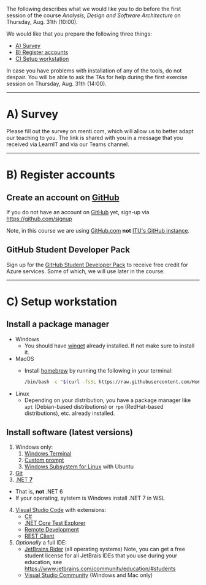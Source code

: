 The following describes what we would like you to do before the first session of the course _Analysis, Design and Software Architecture_ on Thursday, Aug. 31th (10:00).

We would like that you prepare the following three things:

  * [A) Survey](#A-survey)
  * [B) Register accounts](#B-register-accounts)
  * [C) Setup workstation](#C-setup-workstation)

In case you have problems with installation of any of the tools, do not despair.
You will be able to ask the TAs for help during the first exercise session on Thursday, Aug. 31th (14:00).

-------------------------------------------------------------------------------

# A) Survey

Please fill out the survey on menti.com, which will allow us to better adapt our teaching to you.
The link is shared with you in a message that you received via LearnIT and via our Teams channel.

-------------------------------------------------------------------------------

# B) Register accounts

## Create an account on [GitHub](https://github.com)

If you do not have an account on [GitHub](https://github.com) yet, sign-up via https://github.com/signup

Note, in this course we are using [GitHub.com](https://github.com) **not** [ITU's GitHub instance](https://github.itu.dk/).


## GitHub Student Developer Pack

Sign up for the [GitHub Student Developer Pack](https://education.github.com/experiences/virtual_event_kit) to receive free credit for Azure services.
Some of which, we will use later in the course.


--------------------------------------------------------------------------------

# C) Setup workstation

## Install a package manager

- Windows
  - You should have [winget](https://docs.microsoft.com/en-us/windows/package-manager/winget/) already installed. If not make sure to install it.
- MacOS
  - Install [homebrew](https://brew.sh/) by running the following in your terminal:

    ```bash
    /bin/bash -c "$(curl -fsSL https://raw.githubusercontent.com/Homebrew/install/HEAD/install.sh)"
    ```
- Linux
  - Depending on your distribution, you have a package manager like `apt` (Debian-based distributions) or `rpm` (RedHat-based distributions), etc. already installed.

## Install software (latest versions)

1. Windows only:
    1. [Windows Terminal](https://docs.microsoft.com/en-us/windows/terminal/)
    2. [Custom prompt](https://docs.microsoft.com/en-us/windows/terminal/tutorials/custom-prompt-setup)
    3. [Windows Subsystem for Linux](https://docs.microsoft.com/en-us/windows/wsl/) with Ubuntu
2. [Git](https://git-scm.com/downloads)
3. [.NET **7**](https://dotnet.microsoft.com/en-us/download/dotnet/7.0)
  - That is, **not** .NET 6
  - If your operating, sytstem is Windows install .NET 7 in WSL
4. [Visual Studio Code](https://code.visualstudio.com/Download) with extensions:
    - [C#](https://marketplace.visualstudio.com/items?itemName=ms-dotnettools.csharp)
    - [.NET Core Test Explorer](https://marketplace.visualstudio.com/items?itemName=formulahendry.dotnet-test-explorer)
    - [Remote Development](https://marketplace.visualstudio.com/items?itemName=ms-vscode-remote.vscode-remote-extensionpack)
    - [REST Client](https://marketplace.visualstudio.com/items?itemName=humao.rest-client)
5. *Optionally* a full IDE:
    - [JetBrains Rider](https://www.jetbrains.com/rider/) (all operating systems) Note, you can get a free student license for all JetBrais IDEs that you use during your education, see <https://www.jetbrains.com/community/education/#students>
    - [Visual Studio Community](https://visualstudio.microsoft.com/downloads/) (Windows and Mac only)
